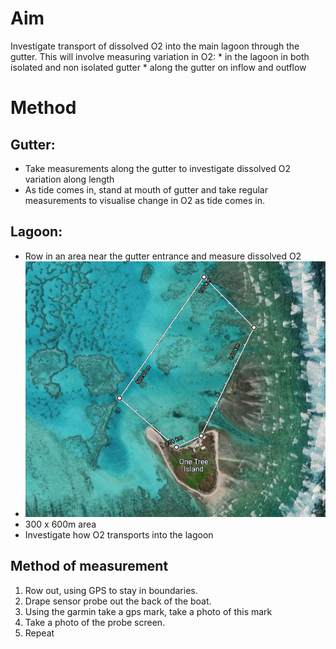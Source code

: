 # Aim
Investigate transport of dissolved O2 into the main lagoon through the gutter. This will involve measuring variation in O2:
    * in the lagoon in both isolated and non isolated gutter
    * along the gutter on inflow and outflow

# Method
## Gutter:
* Take measurements along the gutter to investigate dissolved O2 variation along length
* As tide comes in, stand at mouth of gutter and take regular measurements to visualise change in O2 as tide comes in.

## Lagoon:
* Row in an area near the gutter entrance and measure dissolved O2  
* ![](img/2022-12-01-09-40-51.png)  
* 300 x 600m area  
* Investigate how O2 transports into the lagoon  

## Method of measurement
1. Row out, using GPS to stay in boundaries.
2. Drape sensor probe out the back of the boat.
3. Using the garmin take a gps mark, take a photo of this mark
4. Take a photo of the probe screen.
5. Repeat





    